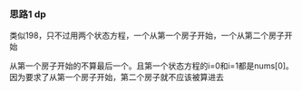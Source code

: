 ### 思路1 dp

类似198，只不过用两个状态方程，一个从第一个房子开始，一个从第二个房子开始

从第一个房子开始的不算最后一个。且第一个状态方程的i=0和i=1都是nums[0]。因为要求了从第一个房子开始，第二个房子就不应该被算进去
